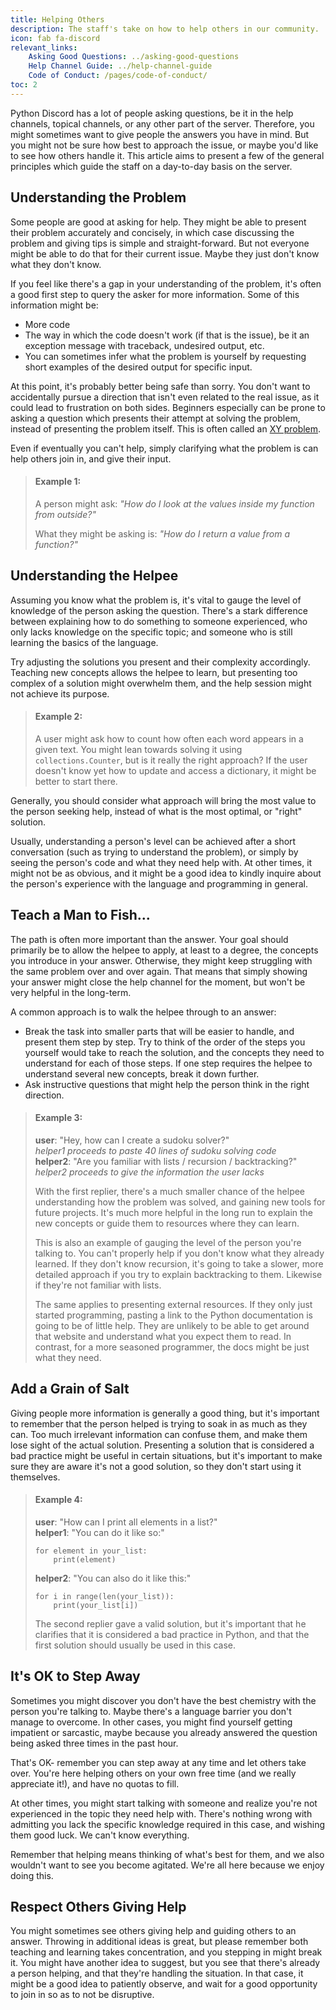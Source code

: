 ```yaml
---
title: Helping Others
description: The staff's take on how to help others in our community.
icon: fab fa-discord
relevant_links:
    Asking Good Questions: ../asking-good-questions
    Help Channel Guide: ../help-channel-guide
    Code of Conduct: /pages/code-of-conduct/
toc: 2
---
```


Python Discord has a lot of people asking questions, be it in the help channels, topical channels, or any other part of the server.
Therefore, you might sometimes want to give people the answers you have in mind.
But you might not be sure how best to approach the issue, or maybe you'd like to see how others handle it.
This article aims to present a few of the general principles which guide the staff on a day-to-day basis on the server.

## Understanding the Problem

Some people are good at asking for help.
They might be able to present their problem accurately and concisely, in which case discussing the problem and giving tips is simple and straight-forward.
But not everyone might be able to do that for their current issue.
Maybe they just don't know what they don't know.

If you feel like there's a gap in your understanding of the problem, it's often a good first step to query the asker for more information. Some of this information might be:

*  More code
*  The way in which the code doesn't work (if that is the issue), be it an exception message with traceback, undesired output, etc.
*  You can sometimes infer what the problem is yourself by requesting short examples of the desired output for specific input.

At this point, it's probably better being safe than sorry.
You don't want to accidentally pursue a direction that isn't even related to the real issue, as it could lead to frustration on both sides.
Beginners especially can be prone to asking a question which presents their attempt at solving the problem, instead of presenting the problem itself.
This is often called an [XY problem](https://xyproblem.info/).

Even if eventually you can't help, simply clarifying what the problem is can help others join in, and give their input.

> #### Example 1:
> A person might ask: *"How do I look at the values inside my function from outside?"*
>
> What they might be asking is: *"How do I return a value from a function?"*


## Understanding the Helpee

Assuming you know what the problem is, it's vital to gauge the level of knowledge of the person asking the question.
There's a stark difference between explaining how to do something to someone experienced, who only lacks knowledge on the specific topic; and someone who is still learning the basics of the language.

Try adjusting the solutions you present and their complexity accordingly.
Teaching new concepts allows the helpee to learn, but presenting too complex of a solution might overwhelm them, and the help session might not achieve its purpose.

> #### Example 2:
> A user might ask how to count how often each word appears in a given text.
> You might lean towards solving it using `collections.Counter`, but is it really the right approach?
> If the user doesn't know yet how to update and access a dictionary, it might be better to start there.

Generally, you should consider what approach will bring the most value to the person seeking help, instead of what is the most optimal, or "right" solution.

Usually, understanding a person's level can be achieved after a short conversation (such as trying to understand the problem), or simply by seeing the person's code and what they need help with.
At other times, it might not be as obvious, and it might be a good idea to kindly inquire about the person's experience with the language and programming in general.


## Teach a Man to Fish...

The path is often more important than the answer.
Your goal should primarily be to allow the helpee to apply, at least to a degree, the concepts you introduce in your answer.
Otherwise, they might keep struggling with the same problem over and over again.
That means that simply showing your answer might close the help channel for the moment, but won't be very helpful in the long-term.

A common approach is to walk the helpee through to an answer:

* Break the task into smaller parts that will be easier to handle, and present them step by step.
    Try to think of the order of the steps you yourself would take to reach the solution, and the concepts they need to understand for each of those steps.
    If one step requires the helpee to understand several new concepts, break it down further.
* Ask instructive questions that might help the person think in the right direction.

> #### Example 3:
>
> **user**: "Hey, how can I create a sudoku solver?"<br>
> *helper1 proceeds to paste 40 lines of sudoku solving code*<br>
> **helper2**: "Are you familiar with lists / recursion / backtracking?"<br>
> *helper2 proceeds to give the information the user lacks*
>
> With the first replier, there's a much smaller chance of the helpee understanding how the problem was solved, and gaining new tools for future projects.
> It's much more helpful in the long run to explain the new concepts or guide them to resources where they can learn.
>
> This is also an example of gauging the level of the person you're talking to.
> You can't properly help if you don't know what they already learned.
> If they don't know recursion, it's going to take a slower, more detailed approach if you try to explain backtracking to them.
> Likewise if they're not familiar with lists.
>
> The same applies to presenting external resources.
> If they only just started programming, pasting a link to the Python documentation is going to be of little help.
> They are unlikely to be able to get around that website and understand what you expect them to read. In contrast, for a more seasoned programmer, the docs might be just what they need.


## Add a Grain of Salt

Giving people more information is generally a good thing, but it's important to remember that the person helped is trying to soak in as much as they can.
Too much irrelevant information can confuse them, and make them lose sight of the actual solution.
Presenting a solution that is considered a bad practice might be useful in certain situations, but it's important to make sure they are aware it's not a good solution, so they don't start using it themselves.

> #### Example 4:
>
> **user**: "How can I print all elements in a list?"<br>
> **helper1**: "You can do it like so:"<br>
>
>     for element in your_list:
>         print(element)
>
> **helper2**: "You can also do it like this:"<br>
>
>     for i in range(len(your_list)):
>         print(your_list[i])
>
> The second replier gave a valid solution, but it's important that he clarifies that it is considered a bad practice in Python, and that the first solution should usually be used in this case.


## It's OK to Step Away

Sometimes you might discover you don't have the best chemistry with the person you're talking to.
Maybe there's a language barrier you don't manage to overcome.
In other cases, you might find yourself getting impatient or sarcastic, maybe because you already answered the question being asked three times in the past hour.

That's OK- remember you can step away at any time and let others take over.
You're here helping others on your own free time (and we really appreciate it!), and have no quotas to fill.

At other times, you might start talking with someone and realize you're not experienced in the topic they need help with.
There's nothing wrong with admitting you lack the specific knowledge required in this case, and wishing them good luck.
We can't know everything.

Remember that helping means thinking of what's best for them, and we also wouldn't want to see you become agitated.
We're all here because we enjoy doing this.


## Respect Others Giving Help

You might sometimes see others giving help and guiding others to an answer.
Throwing in additional ideas is great, but please remember both teaching and learning takes concentration, and you stepping in might break it.
You might have another idea to suggest, but you see that there's already a person helping, and that they're handling the situation.
In that case, it might be a good idea to patiently observe, and wait for a good opportunity to join in so as to not be disruptive.

